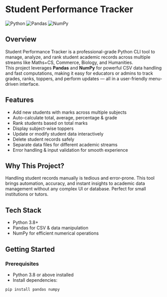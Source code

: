 # Student Performance Tracker

![Python](https://img.shields.io/badge/Python-3.8+-blue.svg) ![Pandas](https://img.shields.io/badge/Pandas-1.5-green.svg) ![NumPy](https://img.shields.io/badge/NumPy-1.24-yellow.svg)

## Overview
Student Performance Tracker is a professional-grade Python CLI tool to manage, analyze, and rank student academic records across multiple streams like Maths+CS, Commerce, Biology, and Humanities.  
This project leverages **Pandas** and **NumPy** for powerful CSV data handling and fast computations, making it easy for educators or admins to track grades, ranks, toppers, and perform updates — all in a user-friendly menu-driven interface.

## Features
- Add new students with marks across multiple subjects  
- Auto-calculate total, average, percentage & grade  
- Rank students based on total marks  
- Display subject-wise toppers  
- Update or modify student data interactively  
- Delete student records safely  
- Separate data files for different academic streams  
- Error handling & input validation for smooth experience

## Why This Project?
Handling student records manually is tedious and error-prone. This tool brings automation, accuracy, and instant insights to academic data management without any complex UI or database. Perfect for small institutions or tutors.

## Tech Stack
- Python 3.8+  
- Pandas for CSV & data manipulation  
- NumPy for efficient numerical operations  

## Getting Started

### Prerequisites
- Python 3.8 or above installed  
- Install dependencies:
```bash
pip install pandas numpy

